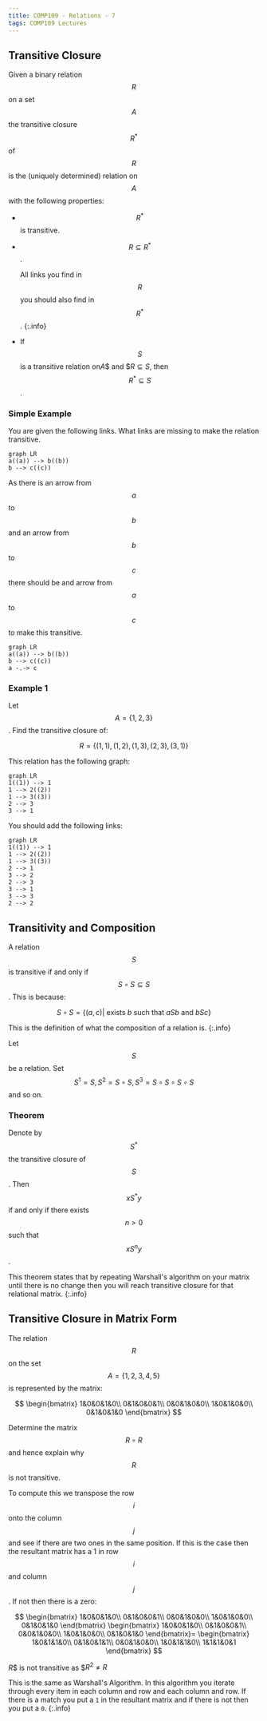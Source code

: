 ```yaml
---
title: COMP109 - Relations - 7
tags: COMP109 Lectures
---
```

## Transitive Closure
Given a binary relation $$R$$ on a set $$A$$ the transitive closure $$R^*$$ of $$R$$ is the (uniquely determined) relation on $$A$$ with the following properties:

* $$R^*$$ is transitive.
* $$R\subseteq R^*$$.

	All links you find in $$R$$ you should also find in $$R^*$$.
	{:.info}
* If $$S$$ is a transitive relation on$A$$ and $$R\subseteq S$, then $$R^*\subseteq S$$.

### Simple Example
You are given the following links. What links are missing to make the relation transitive.

```mermaid
graph LR
a((a)) --> b((b))
b --> c((c))
```

As there is an arrow from $$a$$ to $$b$$ and an arrow from $$b$$ to $$c$$ there should be and arrow from $$a$$ to $$c$$ to make this transitive.

```mermaid
graph LR
a((a)) --> b((b))
b --> c((c))
a -.-> c
```

### Example 1
Let $$A=\{1,2,3\}$$. Find the transitive closure of:

$$R=\{(1,1),(1,2),(1,3),(2,3),(3,1)\}$$

This relation has the following graph:

```mermaid
graph LR
1((1)) --> 1
1 --> 2((2))
1 --> 3((3))
2 --> 3
3 --> 1
```

You should add the following links:

```mermaid
graph LR
1((1)) --> 1
1 --> 2((2))
1 --> 3((3))
2 --> 1
3 --> 2
2 --> 3
3 --> 1
3 --> 3
2 --> 2
```

## Transitivity and Composition
A relation $$S$$ is transitive if and only if $$S\circ S\subseteq S$$. This is because:

$$S\circ S=\{(a,c)\vert \text{ exists } b \text{ such that } aSb \text{ and } bSc\}$$

This is the definition of what the composition of a relation is.
{:.info}

Let $$S$$ be a relation. Set $$S^1=S,S^2=S\circ S,S^3=S\circ S\circ S\circ S$$ and so on.

### Theorem
Denote by $$S^*$$ the transitive closure of $$S$$. Then $$xS^*y$$ if and only if there exists $$n>0$$ such that $$xS^ny$$.

This theorem states that by repeating Warshall's algorithm on your matrix until there is no change then you will reach transitive closure for that relational matrix.
{:.info}

## Transitive Closure in Matrix Form
The relation $$R$$ on the set $$A=\{1,2,3,4,5\}$$ is represented by the matrix:

$$
\begin{bmatrix}
1&0&0&1&0\\
0&1&0&0&1\\
0&0&1&0&0\\
1&0&1&0&0\\
0&1&0&1&0
\end{bmatrix}
$$

Determine the matrix $$R\circ R$$ and hence explain why $$R$$ is not transitive.

To compute this we transpose the row $$i$$ onto the column $$j$$ and see if there are two ones in the same position. If this is the case then the resultant matrix has a 1 in row $$i$$ and column $$j$$. If not then there is a zero:

$$
\begin{bmatrix}
1&0&0&1&0\\
0&1&0&0&1\\
0&0&1&0&0\\
1&0&1&0&0\\
0&1&0&1&0
\end{bmatrix}
\begin{bmatrix}
1&0&0&1&0\\
0&1&0&0&1\\
0&0&1&0&0\\
1&0&1&0&0\\
0&1&0&1&0
\end{bmatrix}=
\begin{bmatrix}
1&0&1&1&0\\
0&1&0&1&1\\
0&0&1&0&0\\
1&0&1&1&0\\
1&1&1&0&1
\end{bmatrix}
$$

$R$$ is not transitive as $$R^2\neq R$

This is the same as Warshall's Algorithm. In this algorithm you iterate through every item in each column and row and each column and row. If there is a match you put a `1` in the resultant matrix and if there is not then you put a `0`.
{:.info}